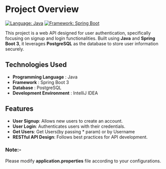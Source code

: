 # Project Overview
[![Language: Java](https://img.shields.io/badge/Language-Java-blue.svg)](https://www.oracle.com/java/)
[![Framework: Spring Boot](https://img.shields.io/badge/Framework-Spring%20Boot%203-brightgreen.svg)](https://spring.io/projects/spring-boot)

This project is a web API designed for user authentication, specifically focusing on signup and login functionalities. Built using **Java** and **Spring Boot 3**, 
it leverages **PostgreSQL** as the database to store user information securely.

## Technologies Used 
  - **Programming Language** : Java
  - **Framework** : Spring Boot 3
  - **Database** : PostgreSQL
  - **Development Environment** : IntelliJ IDEA

## Features 
  - **User Signup**: Allows new users to create an account.
  - **User Login**: Authenticates users with their credentials.
  - **Get Users**: Get Users(by passing * param) or by Username
  - **RESTful API Design**: Follows best practices for API development.

### Note:-
Please modify **application.properties** file according to your configurations.
